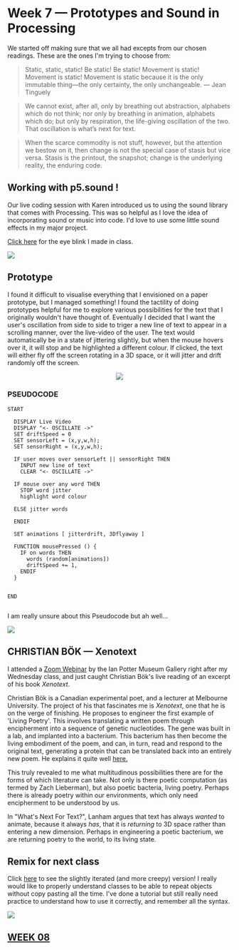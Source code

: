 # Week 7 — Prototypes and Sound in Processing

We started off making sure that we all had excepts from our chosen readings. These are the ones I'm trying to choose from:

> Static, static, static! Be static! Be static! Movement is static! Movement is static! Movement is static because it is the only immutable thing—the only certainty, the only unchangeable. — Jean Tinguely

> We cannot exist, after all, only by breathing out abstraction, alphabets which do not think; nor only by breathing in animation, alphabets which do; but only by respiration, the life-giving oscillation of the two. That oscillation is what’s next for text.

> When the scarce commodity is not stuff, however, but the attention we bestow on it, then change is not the special case of stasis but vice versa. Stasis is the printout, the snapshot; change is the underlying reality, the enduring code.

## Working with p5.sound !

Our live coding session with Karen introduced us to using the sound library that comes with Processing. This was so helpful as I love the idea of incorporating sound or music into code. I'd love to use some little sound effects in my major project.

[Click here](https://jackieliiu.github.io/CODEWORDS/Week07/EyeBlink/BlinkEyeSound) for the eye blink I made in class.

<img src="BLINK.JPG">

## Prototype

I found it difficult to visualise everything that I envisioned on a paper prototype, but I managed something! I found the tactility of doing prototypes helpful for me to explore various possibilities for the text that I originally wouldn't have thought of. Eventually I decided that I want the user's oscillation from side to side to triger a new line of text to appear in a scrolling manner, over the live-video of the user. The text would automatically be in a state of jittering slightly, but when the mouse hovers over it, it will stop and be highlighted a different colour. If clicked, the text will either fly off the screen rotating in a 3D space, or it will jitter and drift randomly off the screen.

<p align="CENTER"><img src="finalprototype.gif"></p>

### PSEUDOCODE

```
START

  DISPLAY Live Video
  DISPLAY "<- OSCILLATE ->"
  SET driftSpeed = 0
  SET sensorLeft = (x,y,w,h);
  SET sensorRight = (x,y,w,h);
  
  IF user moves over sensorLeft || sensorRight THEN
    INPUT new line of text
    CLEAR "<- OSCILLATE ->"
    
  IF mouse over any word THEN
    STOP word jitter
    highlight word colour
    
  ELSE jitter words 
    
  ENDIF
  
  SET animations [ jitterdrift, 3Dflyaway ]
  
  FUNCTION mousePressed () {
    IF on words THEN
      words (random[animations])
      driftSpeed += 1,
    ENDIF
  }
  
  
END
  
```

I am really unsure about this Pseudocode but ah well...


<img src="Screen Shot 2020-09-16 at 8.26.38 PM.JPG">

## CHRISTIAN BÖK — Xenotext

I attended a [Zoom Webinar](https://art-museum.unimelb.edu.au/events/webinar/?fbclid=IwAR0ubpbC54M0rQpwEy14uwfK_NH3PjswAS_OUtY8hQ0_xu6sh9Ck1Oiyzb0) by the Ian Potter Museum Gallery right after my Wednesday class, and just caught Christian Bök's live reading of an excerpt of his book *Xenotext*.

Christian Bök is a Canadian experimental poet, and a lecturer at Melbourne University. The project of his that fascinates me is *Xenotext*, one that he is on the verge of finishing. He proposes to engineer the first example of 'Living Poetry'. This involves translating a written poem through encipherment into a sequence of genetic nucleotides. The gene was built in a lab, and implanted into a bacterium. This bacterium has then become the living embodiment of the poem, and can, in turn, read and respond to the original text, generating a protein that can be translated back into an entirely new poem. He explains it quite well [here.]( https://www.youtube.com/watch?v=P-ipaiZDYHM)

This truly revealed to me what multitudinous possibilities there are for the forms of which literature can take. Not only is there poetic computation (as termed by Zach Lieberman), but also poetic bacteria, living poetry. Perhaps there is already poetry within our environments, which only need encipherment to be understood by us.

In "What's Next For Text?", Lanham argues that text has always *wanted* to animate, because it always *has*, that it is *returning* to 3D space rather than entering a new dimension. Perhaps in engineering a poetic bacterium, we are returning poetry to the world, to its living state.

## Remix for next class

Click [here](https://jackieliiu.github.io/CODEWORDS/Week07/newremix/MultipleBlinkEyes) to see the slightly iterated (and more creepy) version! I really would like to properly understand classes to be able to repeat objects without copy pasting all the time. I've done a tutorial but still really need practice to understand how to use it correctly, and remember all the syntax.

<img src="Screen Shot 2020-09-17 at 9.54.50 AM.JPG">

## [WEEK 08](https://jackieliiu.github.io/CODEWORDS/Week08/)

